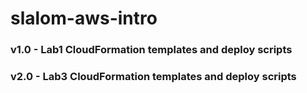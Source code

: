 # slalom-aws-intro

### v1.0 - Lab1 CloudFormation templates and deploy scripts

### v2.0 - Lab3 CloudFormation templates and deploy scripts

